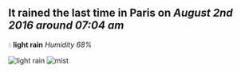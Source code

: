 ## It rained the last time in Paris on *August 2nd 2016 around 07:04 am*
💧  **light rain** *Humidity 68%*

![light rain](http://openweathermap.org/img/w/10n.png) ![mist](http://openweathermap.org/img/w/50n.png)

